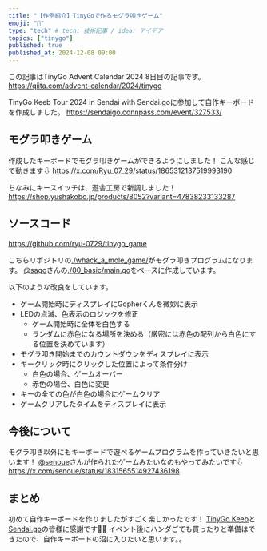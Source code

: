 ```yaml
---
title: "【作例紹介】TinyGoで作るモグラ叩きゲーム"
emoji: "🔨"
type: "tech" # tech: 技術記事 / idea: アイデア
topics: ["tinygo"]
published: true
published_at: 2024-12-08 09:00
---
```


この記事はTinyGo Advent Calendar 2024 8日目の記事です。
https://qiita.com/advent-calendar/2024/tinygo

TinyGo Keeb Tour 2024 in Sendai with Sendai.goに参加して自作キーボードを作成しました。
https://sendaigo.connpass.com/event/327533/

## モグラ叩きゲーム

作成したキーボードでモグラ叩きゲームができるようにしました！
こんな感じで動きます⇩
https://x.com/Ryu_07_29/status/1865312137519993190

ちなみにキースイッチは、遊舎工房で新調しました！
https://shop.yushakobo.jp/products/8052?variant=47838233133287

## ソースコード

https://github.com/ryu-0729/tinygo_game

こちらリポジトリの[./whack_a_mole_game/]()がモグラ叩きプログラムになります。
[@sago](https://x.com/sago35tk)さんの[./00_basic/main.go]()をベースに作成しています。

以下のような改良をしています。

* ゲーム開始時にディスプレイにGopherくんを微妙に表示
* LEDの点滅、色表示のロジックを修正 
  * ゲーム開始時に全体を白色する
  * ランダムに赤色になる場所を決める（厳密には赤色の配列から白色にする位置を決めています）
* モグラ叩き開始までのカウントダウンをディスプレイに表示
* キークリック時にクリックした位置によって条件分け
  * 白色の場合、ゲームオーバー
  * 赤色の場合、白色に変更
* キーの全ての色が白色の場合にゲームクリア
* ゲームクリアしたタイムをディスプレイに表示

## 今後について
モグラ叩き以外にもキーボードで遊べるゲームプログラムを作っていきたいと思います！
[@senoue](https://x.com/senoue)さんが作られたゲームみたいなのもやってみたいです⇩
https://x.com/senoue/status/1831565514927436198

## まとめ
初めて自作キーボードを作りましたがすごく楽しかったです！
[TinyGo Keeb](https://tinygo-keeb.connpass.com/)と[Sendai.go](https://sendaigo.connpass.com/)の皆様に感謝です🙇‍♂️
イベント後にハンダごても買ったりと準備はできたので、自作キーボードの沼に入りたいと思います。。
